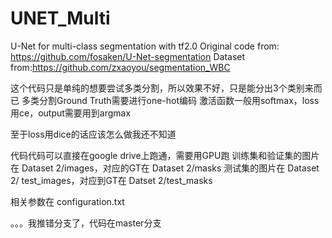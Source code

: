 # UNET_Multi
 U-Net for multi-class segmentation with tf2.0 
 Original code from: https://github.com/fosaken/U-Net-segmentation
 Dataset from:https://github.com/zxaoyou/segmentation_WBC

 这个代码只是单纯的想要尝试多类分割，所以效果不好，只是能分出3个类别来而已
 多类分割Ground Truth需要进行one-hot编码
 激活函数一般用softmax，loss用ce，output需要用到argmax
 
 至于loss用dice的话应该怎么做我还不知道
 
 代码代码可以直接在google drive上跑通，需要用GPU跑
 训练集和验证集的图片在 Dataset 2/images，对应的GT在 Dataset 2/masks
 测试集的图片在 Dataset 2/ test_images，对应到GT在 Datset 2/test_masks
 
 相关参数在 configuration.txt

。。。我推错分支了，代码在master分支
